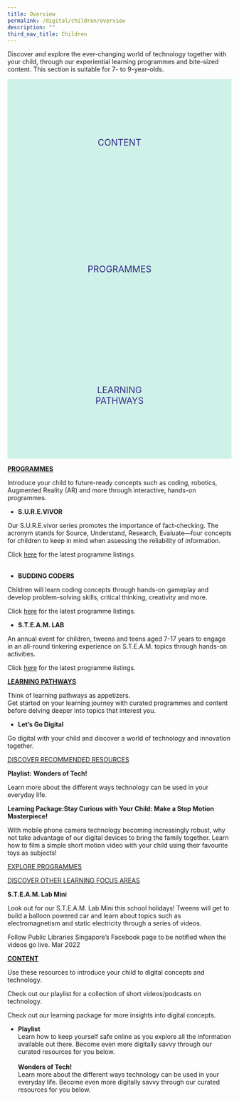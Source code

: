 ```yaml
---
title: Overview
permalink: /digital/children/overview
description: ""
third_nav_title: Children
---
```

<style type="text/css">
/* Links */
.content a { color: #322987; }
.content a:focus,
.content a:hover { color: #28216c; }

/* Button Outline */
.bp-button { padding-left: 1.5rem; padding-right: 1.5rem; }
.bp-button.is-primary-outline { border: 1px solid #322987; color: #322987; background-color: transparent; text-decoration: none; }
.bp-button.is-primary-outline:focus,
.bp-button.is-primary-outline:hover { border: 1px solid #322987; color: #cff2e8; background-color: #322987; text-decoration: none; }

/* Responsive Iframe */
.responsive-iframe { position: absolute; top: 0; left: 0; bottom: 0; right: 0; width: 100%; height: 100%; }
.responsive-iframe-container { position: relative; overflow: hidden; width: 100%; }
.responsive-iframe-container.ratio-16by9 { padding-top: 56.25%; }
.responsive-iframe-container.ratio-4by3 { padding-top: 75%; }
.responsive-iframe-container.ratio-3by2 { padding-top: 66.66%; }
.responsive-iframe-container.ratio-1by1 { padding-top: 100%; }

/* Click Box */
.clickbox { display: block; position: relative; width: 100%; padding-bottom: 56.25%; background-color: transparent; }
.clickbox span { padding: .5rem; }
.clickbox a { position: absolute; display: flex; width: 100%; height: 100%; align-items: center; justify-content: center; font-size: 1.25rem; text-align: center; text-decoration: none; text-transform: uppercase; }
.clickbox a:focus,
.clickbox a:hover { text-decoration: none; }

/* Indigo Sky */
.clickbox.is-sky-indigo { background-color: #cff2e8; color: #322987; }
.clickbox.is-sky-indigo a { color: #322987; }
.clickbox.is-sky-indigo a:focus,
.clickbox.is-sky-indigo a:hover { background-color: #322987; color: #cff2e8; }
</style>
Discover and explore the ever-changing world of technology together with your child, through our experiential learning programmes and bite-sized content. This section is suitable for 7- to 9-year-olds.

<div class="row is-multiline">
  <div class="col is-one-third">
    <div class="clickbox is-sky-indigo">
      <a href="/digital/children/content">
        <span>Content</span>
      </a>
    </div>
  </div>
  <div class="col is-one-third">
    <div class="clickbox is-sky-indigo">
      <a href="/digital/children/programmes">
        <span>Programmes</span>
      </a>
    </div>
  </div>
  <div class="col is-one-third">
    <div class="clickbox is-sky-indigo">
      <a href="/digital/children/learning-pathways">
        <span>Learning<br>Pathways</span>
      </a>
    </div>
  </div>
</div>
<p><strong><u>PROGRAMMES</u></strong></p>
<p>Introduce your child to future-ready concepts such as coding, robotics, Augmented Reality (AR) and more through interactive, hands-on programmes.</p>
<ul><li><strong>S.U.R.E.VIVOR</strong></li></ul><p>Our S.U.R.E.vivor series promotes the importance of fact-checking. The acronym stands for Source, Understand, Research, Evaluate&mdash;four concepts for children to keep in mind when assessing the reliability of information.&nbsp;</p>
<p>Click <u>here</u> for the latest programme listings.<br /><br /></p>
<ul><li><strong>BUDDING CODERS</strong></li></ul>
<p>Children will learn coding concepts through hands-on gameplay and develop problem-solving skills, critical thinking, creativity and more.</p><p>Click <u>here</u> for the latest programme listings.</p>
<ul><li><strong>S.T.E.A.M. LAB</strong></li></ul>
<p>An annual event for children, tweens and teens aged 7-17 years to engage in an all-round tinkering experience on S.T.E.A.M. topics through hands-on activities.</p>
<p>Click <u>here</u> for the latest programme listings.</p>
<p><strong><u>LEARNING PATHWAYS</u></strong></p>
<p>Think of learning pathways as appetizers. <br />Get started on your learning journey with curated programmes and content before delving deeper into topics that interest you.</p>
<ul><li><strong>Let&rsquo;s Go Digital</strong></li></ul>
<p>Go digital with your child and discover a world of technology and innovation together.</p><p><u>DISCOVER RECOMMENDED RESOURCES</u></p>
<p><strong>Playlist:</strong> <strong>Wonders of Tech!</strong></p><p>Learn more about the different ways technology can be used in your everyday life.</p><p><strong>Learning Package:Stay Curious with Your Child: Make a Stop Motion Masterpiece!</strong></p>
<p>With mobile phone camera technology becoming increasingly robust, why not take advantage of our digital devices to bring the family together. Learn how to film a simple short motion video with your child using their favourite toys as subjects!</p>
<p><u>EXPLORE PROGRAMMES</u></p>
<p><u>DISCOVER OTHER LEARNING FOCUS AREAS</u></p>
<p><strong>S.T.E.A.M. Lab Mini </strong></p><p>Look out for our S.T.E.A.M. Lab Mini this school holidays! Tweens will get to build a balloon powered car and learn about topics such as electromagnetism and static electricity through a series of videos.</p>
<p>Follow Public Libraries Singapore&rsquo;s Facebook page to be notified when the videos go live. Mar 2022</p>
<p><strong><u>CONTENT</u></strong></p><p>Use these resources to introduce your child to digital concepts and technology.</p><p>Check out our playlist for a collection of short videos/podcasts on technology.</p><p>Check out our learning package for more insights into digital concepts.</p><ul><li><strong>Playlist<br /></strong>Learn how to keep yourself safe online as you explore all the information available out there. Become even more digitally savvy through our curated resources for you below.<br /><br /><strong>Wonders of Tech!<br /></strong>Learn more about the different ways technology can be used in your everyday life. Become even more digitally savvy through our curated resources for you below.</li></ul>